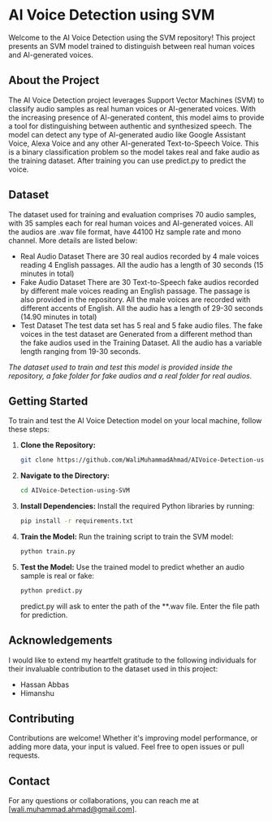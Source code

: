 # AI Voice Detection using SVM

Welcome to the AI Voice Detection using the SVM repository! This project presents an SVM model trained to distinguish between real human voices and AI-generated voices.

## About the Project

The AI Voice Detection project leverages Support Vector Machines (SVM) to classify audio samples as real human voices or AI-generated voices.
With the increasing presence of AI-generated content, this model aims to provide a tool for distinguishing between authentic and synthesized speech.
The model can detect any type of AI-generated audio like Google Assistant Voice, Alexa Voice and any other AI-generated Text-to-Speech Voice.
This is a binary classification problem so the model takes real and fake audio as the training dataset. After training you can use predict.py to predict the voice.

## Dataset

The dataset used for training and evaluation comprises 70 audio samples, with 35 samples each for real human voices and AI-generated voices.
All the audios are .wav file format, have 44100 Hz sample rate and mono channel. More details are listed below:

- Real Audio Dataset
  There are 30 real audios recorded by 4 male voices reading 4 English passages. All the audio has a length of 30 seconds (15 minutes in total)
- Fake Audio Dataset
  There are 30 Text-to-Speech fake audios recorded by different male voices reading an English passage. The passage is also provided in the repository.
  All the male voices are recorded with different accents of English. All the audio has a length of 29-30 seconds (14.90 minutes in total)
- Test Dataset
  The test data set has 5 real and 5 fake audio files. The fake voices in the test dataset are Generated from a different method than the fake audios used in the Training Dataset.
  All the audio has a variable length ranging from 19-30 seconds.
  
*The dataset used to train and test this model is provided inside the repository, a fake folder for fake audios and a real folder for real audios.*

## Getting Started

To train and test the AI Voice Detection model on your local machine, follow these steps:

1. **Clone the Repository:**
   ```sh
   git clone https://github.com/WaliMuhammadAhmad/AIVoice-Detection-using-SVM.git
   ```

2. **Navigate to the Directory:**
   ```sh
   cd AIVoice-Detection-using-SVM
   ```

3. **Install Dependencies:**
   Install the required Python libraries by running:
   ```sh
   pip install -r requirements.txt
   ```

4. **Train the Model:**
   Run the training script to train the SVM model:
   ```sh
   python train.py
   ```

5. **Test the Model:**
   Use the trained model to predict whether an audio sample is real or fake:
   ```sh
   python predict.py
   ```
   predict.py will ask to enter the path of the **.wav file. Enter the file path for prediction.


## Acknowledgements

I would like to extend my heartfelt gratitude to the following individuals for their invaluable contribution to the dataset used in this project:

- Hassan Abbas
- Himanshu

## Contributing

Contributions are welcome! Whether it's improving model performance, or adding more data, your input is valued. Feel free to open issues or pull requests.

## Contact

For any questions or collaborations, you can reach me at [wali.muhammad.ahmad@gmail.com].
